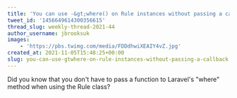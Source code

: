 ```yaml
---
title: 'You can use -&gt;where() on Rule instances without passing a callback'
tweet_id: '1456649614300356615'
thread_slug: weekly-thread-2021-44
author_username: jbrooksuk
images:
    - 'https://pbs.twimg.com/media/FDDdhwiXEAIY4vZ.jpg'
created_at: 2021-11-05T15:48:25+00:00
slug: you-can-use-gtwhere-on-rule-instances-without-passing-a-callback
---
```

Did you know that you don't have to pass a function to Laravel's "where" method when using the Rule class?
